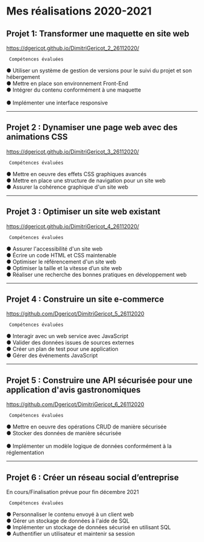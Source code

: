 # Mes réalisations 2020-2021

## Projet 1: Transformer une maquette en site web

https://dgericot.github.io/DimitriGericot_2_26112020/ 
```
 Compétences évaluées 
```
● Utiliser un système de gestion de versions pour le suivi du projet et son hébergement</br> 
● Mettre en place son environnement Front-End</br> 
● Intégrer du contenu conformément à une maquette</br>  
● Implémenter une interface responsive
***************************************************************************
## Projet 2 : Dynamiser une page web avec des animations CSS

https://dgericot.github.io/DimitriGericot_3_26112020/
``` 
 Compétences évaluées
```
● Mettre en oeuvre des effets CSS graphiques avancés</br>
● Mettre en place une structure de navigation pour un site web</br>
● Assurer la cohérence graphique d'un site web
***************************************************************************
## Projet 3 : Optimiser un site web existant

https://dgericot.github.io/DimitriGericot_4_26112020/ 
```
 Compétences évaluées
```
● Assurer l'accessibilité d'un site web</br>
● Écrire un code HTML et CSS maintenable</br>
● Optimiser le référencement d'un site web</br>
● Optimiser la taille et la vitesse d’un site web</br>
● Réaliser une recherche des bonnes pratiques en développement web
****************************************************************************
## Projet 4 : Construire un site e-commerce

https://github.com/Dgericot/DimitriGericot_5_26112020
```
 Compétences évaluées
```
● Interagir avec un web service avec JavaScript</br>
● Valider des données issues de sources externes</br>
● Créer un plan de test pour une application</br>
● Gérer des événements JavaScript
*****************************************************************************
## Projet 5 : Construire une API sécurisée pour une application d'avis gastronomiques

https://github.com/Dgericot/DimitriGericot_6_26112020
```
 Compétences évaluées 
```
● Mettre en oeuvre des opérations CRUD de manière sécurisée</br> 
● Stocker des données de manière sécurisée</br>  
● Implémenter un modèle logique de données conformément à la réglementation
*****************************************************************************
## Projet 6 : Créer un réseau social d’entreprise

En cours/Finalisation prévue pour fin décembre 2021
```
 Compétences évaluées 
```
● Personnaliser le contenu envoyé à un client web</br>
● Gérer un stockage de données à l'aide de SQL</br>
● Implémenter un stockage de données sécurisé en utilisant SQL</br>
● Authentifier un utilisateur et maintenir sa session